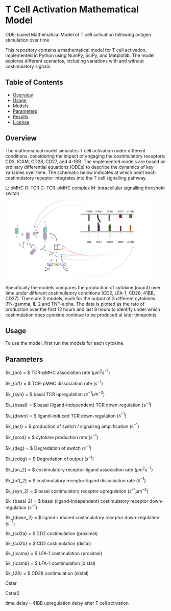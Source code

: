 # T Cell Activation Mathematical Model
ODE-based Mathematical Model of T cell activation following antigen stimulation over time

This repository contains a mathematical model for T cell activation, implemented in Python using NumPy, SciPy, and Matplotlib. The model explores different scenarios, including variations with and without costimulatory signals.

## Table of Contents

- [Overview](#overview)
- [Usage](#usage)
- [Models](#models)
- [Parameters](#parameters)
- [Results](#results)
- [License](#license)

## Overview

The mathematical model simulates T cell activation under different conditions, considering the impact of engaging the costimulatory receptors: CD2, ICAM, CD28, CD27, and 4-1BB. The implemented models are based on ordinary differential equations (ODEs) to describe the dynamics of key variables over time. The schematic below indicates at which point each costimulatory receptor integrates into the T cell signalling pathway.

L: pMHC
R: TCR
C: TCR-pMHC complex
M: Intracellular signalling threshold switch

![Figure Description](model_fig.png)

Specifically the models compares the production of cytokine (ouput) over time under different costimulatory conditions (CD2, LFA-1, CD28, 41BB, CD27). There are 3 models, each for the output of 3 different cytokines: IFN-gamma, IL-2 and TNF-alpha. The data is plotted as the rate of production over the first 12 hours and last 8 hours to identify under which costimulation does cytokine continue to be produced at later timepoints. 

## Usage

To use the model, first run the models for each cytokine.

## Parameters

$k_{on} = $ TCR-pMHC association rate ($\mu m^{2}s^{-1}$)

$k_{off} = $ TCR-pMHC dissociation rate ($s^{-1}$)

$k_{syn} = $ basal TCR upregulation ($s^{-1}\mu m^{-2}$)

$k_{basal} = $ basal (ligand-independent) TCR down-regulation ($s^{-1}$)

$k_{down} = $ ligand-induced TCR down-regulation ($s^{-1}$)

$k_{act} = $ production of switch / signalling amplification ($s^{-1}$)

$k_{prod} = $ cytokine production rate ($s^{-1}$)

$k_{deg} = $ Degredation of switch ($s^{-1}$)

$k_{cdeg} = $ Degredation of output ($s^{-1}$)

$k_{on_2} = $ costimulatory receptor-ligand association rate ($\mu m^{2}s^{-1}$)

$k_{off_2} = $ costimulatory receptor-ligand dissociation rate ($s^{-1}$)

$k_{syn_2} = $ basal costimulatory receptor upregulation ($s^{-1}\mu m^{-2}$)

$k_{basal_2} = $ basal (ligand-independent) costimulatory receptor down-regulation ($s^{-1}$)

$k_{down_2} = $ ligand-induced costimulatory receptor down-regulation ($s^{-1}$)

$k_{cd2a} = $ CD2 costimulation (proximal)

$k_{cd2b} = $ CD2 costimulation (distal)

$k_{icama} = $ LFA-1 costimulation (proximal)

$k_{icamb} = $ LFA-1 costimulation (distal)

$k_{28} = $ CD28 costimulation (distal)

Cstar

Cstar2

time_delay - 41BB upregulation delay after T cell activation




